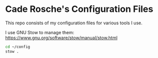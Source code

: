 # Cade Rosche's Configuration Files

This repo consists of my configuration files for various tools I use.

I use GNU Stow to manage them: https://www.gnu.org/software/stow/manual/stow.html

```bash
cd ~/config
stow .
```

